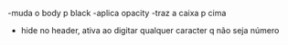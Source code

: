 -muda o body p black
-aplica opacity
-traz a caixa p cima

- hide no header, ativa ao digitar
qualquer caracter q não seja número